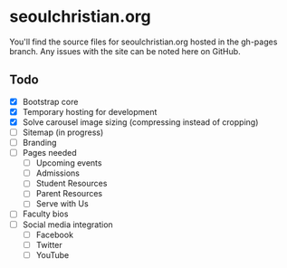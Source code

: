 # seoulchristian.org

You'll find the source files for seoulchristian.org hosted in the gh-pages branch. Any issues with the site can be noted here on GitHub.

## Todo

- [x] Bootstrap core
- [x] Temporary hosting for development
- [x] Solve carousel image sizing (compressing instead of cropping)
- [ ] Sitemap (in progress)
- [ ] Branding
- [ ] Pages needed
  - [ ] Upcoming events
  - [ ] Admissions
  - [ ] Student Resources
  - [ ] Parent Resources
  - [ ] Serve with Us
- [ ] Faculty bios
- [ ] Social media integration
  - [ ] Facebook
  - [ ] Twitter
  - [ ] YouTube
